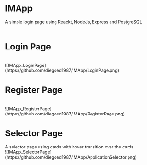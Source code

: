 # IMApp
A simple login page using Reackt, NodeJs, Express and PostgreSQL
<br>
<br>
<h1>Login Page</h1>
<br>
![IMApp_LoginPage](https://github.com/diegoed1987/IMApp/LoginPage.png)
<br>
<h1>Register Page</h1>
<br>
![IMApp_RegisterPage](https://github.com/diegoed1987/IMApp/RegisterPage.png)
<br>
<h1>Selector Page</h1>
A selector page using cards with hover transition over the cards
<br>
![IMApp_SelectorPage](https://github.com/diegoed1987/IMApp/ApplicationSelector.png)
